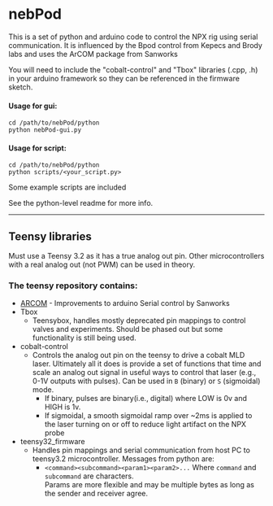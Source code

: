 # nebPod
This is a set of python and arduino code to control the NPX rig using serial communication. 
It is influenced by the Bpod control from Kepecs and Brody labs and uses the ArCOM package from Sanworks

You will need to include the "cobalt-control" and "Tbox" libraries (.cpp, .h) in your arduino framework so they can be referenced in the firmware sketch.



#### Usage for gui:
```
cd /path/to/nebPod/python
python nebPod-gui.py 
```

#### Usage for script:
```
cd /path/to/nebPod/python
python scripts/<your_script.py> 
```
Some example scripts are included

See the python-level readme for more info.



---
Teensy libraries
---

Must use a Teensy 3.2 as it has a true analog out pin.
Other microcontrollers with a real analog out (not PWM) can be used in theory.

### The teensy repository contains:
 - [ARCOM](https://github.com/sanworks/ArCOM) - Improvements to arduino Serial control by Sanworks 
 - Tbox
    - Teensybox, handles mostly deprecated pin mappings to control valves and experiments. Should be phased out but some functionality is still being used.
 - cobalt-control 
    - Controls the analog out pin on the teensy to drive a cobalt MLD laser. Ultimately all it does is provide a set of functions that time and scale an analog out signal in useful ways to control that laser (e.g., 0-1V outputs with pulses). Can be used in `B` (binary) or `S` (sigmoidal) mode. 
        - If binary, pulses are binary(i.e., digital) where LOW is 0v and HIGH is 1v.
        - If sigmoidal, a smooth sigmoidal ramp over ~2ms is applied to the laser turning on or off to reduce light artifact on the NPX probe
 - teensy32_firmware
    - Handles pin mappings and serial communication from host PC to teensy3.2 microcontroller. Messages from python are:
        - `<command><subcommand><param1><param2>...`
        Where `command` and `subcommand` are characters.\
        Params are more flexible and may be multiple bytes as long as the sender and receiver agree.
